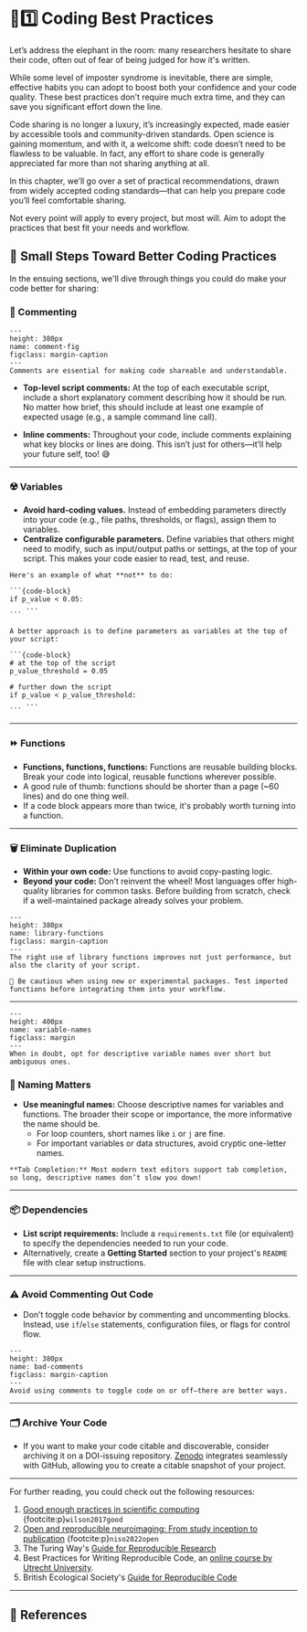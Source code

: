 # 📘1️⃣ Coding Best Practices

Let’s address the elephant in the room: many researchers hesitate to share their code, often out of fear of being judged for how it's written.

While some level of imposter syndrome is inevitable, there are simple, effective habits you can adopt to boost both your confidence and your code quality. These best practices don’t require much extra time, and they can save you significant effort down the line.

Code sharing is no longer a luxury, it’s increasingly expected, made easier by accessible tools and community-driven standards. Open science is gaining momentum, and with it, a welcome shift: code doesn’t need to be flawless to be valuable. In fact, any effort to share code is generally appreciated far more than not sharing anything at all.

In this chapter, we’ll go over a set of practical recommendations, drawn from widely accepted coding standards—that can help you prepare code you’ll feel comfortable sharing.

Not every point will apply to every project, but most will. Aim to adopt the practices that best fit your needs and workflow.

## 👣 Small Steps Toward Better Coding Practices

In the ensuing sections, we'll dive through things you could do make your code better for sharing:

### 📝 Commenting

```{figure} /assets/code_comments.jpg
---
height: 380px
name: comment-fig
figclass: margin-caption
---
Comments are essential for making code shareable and understandable.

```


- **Top-level script comments:** At the top of each executable script, include a short explanatory comment describing how it should be run. No matter how brief, this should include at least one example of expected usage (e.g., a sample command line call).

- **Inline comments:** Throughout your code, include comments explaining what key blocks or lines are doing. This isn’t just for others—it’ll help your future self, too! 😅

---

### ☢️ Variables

- **Avoid hard-coding values.** Instead of embedding parameters directly into your code (e.g., file paths, thresholds, or flags), assign them to variables.
- **Centralize configurable parameters.** Define variables that others might need to modify, such as input/output paths or settings, at the top of your script. This makes your code easier to read, test, and reuse.

````{admonition} Example
Here's an example of what **not** to do:

```{code-block}
if p_value < 0.05:
    ...
```

A better approach is to define parameters as variables at the top of your script:

```{code-block}
# at the top of the script
p_value_threshold = 0.05

# further down the script
if p_value < p_value_threshold:
    ...
```

````

---

### ⏩ Functions

- **Functions, functions, functions:** Functions are reusable building blocks. Break your code into logical, reusable functions wherever possible.
- A good rule of thumb: functions should be shorter than a page (~60 lines) and do one thing well.
- If a code block appears more than twice, it's probably worth turning into a function.

---

### 🗑️ Eliminate Duplication
- **Within your own code:** Use functions to avoid copy-pasting logic.
- **Beyond your code:** Don’t reinvent the wheel! Most languages offer high-quality libraries for common tasks. Before building from scratch, check if a well-maintained package already solves your problem.

```{figure} /assets/library_functions.png
---
height: 380px
name: library-functions
figclass: margin-caption
---
The right use of library functions improves not just performance, but also the clarity of your script.
```

```{warning}
🧂 Be cautious when using new or experimental packages. Test imported functions before integrating them into your workflow.
```

---

```{figure} /assets/variable_name.webp
---
height: 400px
name: variable-names
figclass: margin
---
When in doubt, opt for descriptive variable names over short but ambiguous ones.

```

### 💬 Naming Matters

- **Use meaningful names:** Choose descriptive names for variables and functions. The broader their scope or importance, the more informative the name should be.
  - For loop counters, short names like `i` or `j` are fine.
  - For important variables or data structures, avoid cryptic one-letter names.

```{tip}
**Tab Completion:** Most modern text editors support tab completion, so long, descriptive names don’t slow you down!
```

---

### 📦 Dependencies

- **List script requirements:** Include a `requirements.txt` file (or equivalent) to specify the dependencies needed to run your code.
- Alternatively, create a **Getting Started** section to your project's `README` file with clear setup instructions.

---

### ⚠️ Avoid Commenting Out Code

- Don’t toggle code behavior by commenting and uncommenting blocks. Instead, use `if`/`else` statements, configuration files, or flags for control flow.

```{figure} /assets/bad_comments.jpeg
---
height: 380px
name: bad-comments
figclass: margin-caption
---
Avoid using comments to toggle code on or off—there are better ways.

```

---

### 🗂️ Archive Your Code

- If you want to make your code citable and discoverable, consider archiving it on a DOI-issuing repository. [Zenodo](https://docs.github.com/en/repositories/archiving-a-github-repository/referencing-and-citing-content) integrates seamlessly with GitHub, allowing you to create a citable snapshot of your project.


---

For further reading, you could check out the following resources:

1. [Good enough practices in scientific computing](https://doi.org/10.1371/journal.pcbi.1005510) {footcite:p}`wilson2017good`
2. [Open and reproducible neuroimaging: From study inception to publication](https://doi.org/10.1016/j.neuroimage.2022.119623) {footcite:p}`niso2022open`
3. The Turing Way's [Guide for Reproducible Research](https://book.the-turing-way.org/reproducible-research/reproducible-research)
4. Best Practices for Writing Reproducible Code, an [online course by Utrecht University](https://utrechtuniversity.github.io/workshop-computational-reproducibility/).
5. British Ecological Society's [Guide for Reproducible Code](https://www.britishecologicalsociety.org/wp-content/uploads/2019/06/BES-Guide-Reproducible-Code-2019.pdf)

---

## 📑 References

```{footbibliography}
```